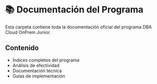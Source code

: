 # 📚 Documentación del Programa

Esta carpeta contiene toda la documentación oficial del programa DBA Cloud OnPrem Junior.

## Contenido
- Índices completos del programa
- Análisis de efectividad
- Documentación técnica
- Guías de implementación

